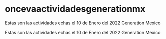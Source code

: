 # oncevaactividadesgenerationmx
Estas son las actividades echas el 10 de Enero del 2022 Generation Mexico

Estas son las actividades echas el 10 de Enero del 2022 Generation Mexico

